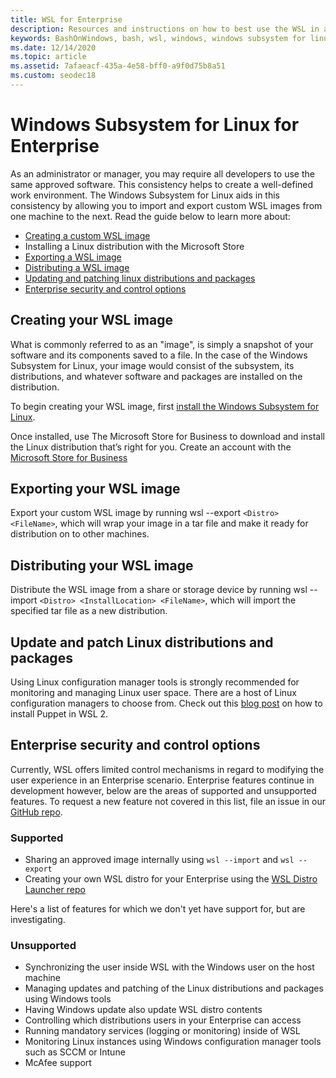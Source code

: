 ```yaml
---
title: WSL for Enterprise
description: Resources and instructions on how to best use the WSL in an Enterprise environment.
keywords: BashOnWindows, bash, wsl, windows, windows subsystem for linux, windowssubsystem, ubuntu, debian, suse, windows 10, enterprise, deployment, offline, packaging, store, distribution, installation, install
ms.date: 12/14/2020
ms.topic: article
ms.assetid: 7afaeacf-435a-4e58-bff0-a9f0d75b8a51
ms.custom: seodec18
---
```


# Windows Subsystem for Linux for Enterprise

As an administrator or manager, you may require all developers to use the same approved software. This consistency helps to create a well-defined work environment. The Windows Subsystem for Linux aids in this consistency by allowing you to import and export custom WSL images from one machine to the next. Read the guide below to learn more about:

* [Creating a custom WSL image](#creating-your-wsl-image)
* Installing a Linux distribution with the Microsoft Store
* [Exporting a WSL image](#exporting-your-wsl-image)
* [Distributing a WSL image](#distributing-your-wsl-image)
* [Updating and patching linux distributions and packages](#update-and-patch-linux-distributions-and-packages)
* [Enterprise security and control options](#enterprise-security-and-control-options)

## Creating your WSL image

What is commonly referred to as an "image", is simply a snapshot of your software and its components saved to a file. In the case of the Windows Subsystem for Linux, your image would consist of the subsystem, its distributions, and whatever software and packages are installed on the distribution.

To begin creating your WSL image, first [install the Windows Subsystem for Linux](./install-win10.md).

Once installed, use The Microsoft Store for Business to download and install the Linux distribution that’s right for you. Create an account with the [Microsoft Store for Business](https://docs.microsoft.com/microsoft-store/sign-up-microsoft-store-for-business.)

## Exporting your WSL image

Export your custom WSL image by running wsl --export `<Distro> <FileName>`, which will wrap your image in a tar file and make it ready for distribution on to other machines.

## Distributing your WSL image

Distribute the WSL image from a share or storage device by running wsl --import `<Distro> <InstallLocation> <FileName>`, which will import the specified tar file as a new distribution.

## Update and patch Linux distributions and packages

Using Linux configuration manager tools is strongly recommended for monitoring and managing Linux user space. There are a host of Linux configuration managers to choose from. Check out this [blog post](http://www.craigloewen.com/blog/2019/12/04/running-puppet-quickly-in-wsl2/) on how to install Puppet in WSL 2.

## Enterprise security and control options

Currently, WSL offers limited control mechanisms in regard to modifying the user experience in an Enterprise scenario. Enterprise features continue in development however, below are the areas of supported and unsupported features. To request a new feature not covered in this list, file an issue in our [GitHub repo](https://github.com/microsoft/WSL/issues?q=is%3Aissue+is%3Aopen+enterprise).

### Supported

* Sharing an approved image internally using `wsl --import` and `wsl --export`
* Creating your own WSL distro for your Enterprise using the [WSL Distro Launcher repo](https://github.com/microsoft/WSL-DistroLauncher)

Here's a list of features for which we don't yet have support for, but are investigating.

### Unsupported

* Synchronizing the user inside WSL with the Windows user on the host machine
* Managing updates and patching of the Linux distributions and packages using Windows tools
* Having Windows update also update WSL distro contents
* Controlling which distributions users in your Enterprise can access
* Running mandatory services (logging or monitoring) inside of WSL
* Monitoring Linux instances using Windows configuration manager tools such as SCCM or Intune
* McAfee support
